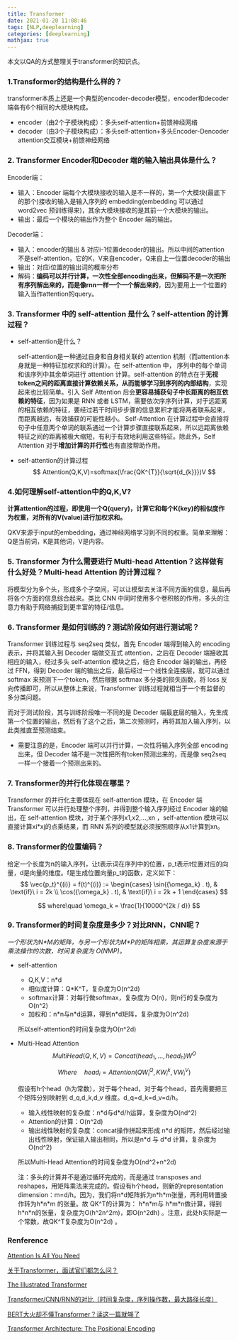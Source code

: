 ```yaml
---
title: Transformer
date: 2021-01-20 11:08:46
tags: [NLP,deeplearning]
categories: [deeplearning]
mathjax: true
---
```


本文以QA的方式整理关于transformer的知识点。

<!--more-->

###  1.Transformer的结构是什么样的？

transformer本质上还是一个典型的encoder-decoder模型，encoder和decoder端各有6个相同的大模块构成。

- encoder（由2个子模块构成）：多头self-attention+前馈神经网络
- decoder（由3个子模块构成）：多头self-attention+多头Encoder-Dencoder attention交互模块+前馈神经网络

###  2. Transformer Encoder和Decoder 端的输入输出具体是什么？

Encoder端：

- 输入：Encoder 端每个大模块接收的输入是不一样的，第一个大模块(最底下的那个)接收的输入是输入序列的 embedding(embedding 可以通过 word2vec 预训练得来)，其余大模块接收的是其前一个大模块的输出。
- 输出：最后一个模块的输出作为整个 Encoder 端的输出。

Decoder端：

- 输入：encoder的输出 & 对应i-1位置decoder的输出。所以中间的attention不是self-attention，它的K，V来自encoder，Q来自上一位置decoder的输出
- 输出：对应i位置的输出词的概率分布
- 解码：**编码可以并行计算，一次性全部encoding出来，但解码不是一次把所有序列解出来的，而是像rnn一样一个一个解出来的**，因为要用上一个位置的输入当作attention的query。

###  3. Transformer 中的 self-attention 是什么？self-attention 的计算过程？

- self-attention是什么？

  self-attention是一种通过自身和自身相关联的 attention 机制（而attention本身就是一种特征加权求和的计算）。在 self-attention 中， 序列中的每个单词和该序列中其余单词进行 attention 计算。self-attention 的特点在于**无视token之间的距离直接计算依赖关系，从而能够学习到序列的内部结构**，实现起来也比较简单。引入 Self Attention 后会**更容易捕获句子中长距离的相互依赖的特征**，因为如果是 RNN 或者 LSTM，需要依次序序列计算，对于远距离的相互依赖的特征，要经过若干时间步步骤的信息累积才能将两者联系起来，而距离越远，有效捕获的可能性越小。 Self-Attention 在计算过程中会直接将句子中任意两个单词的联系通过一个计算步骤直接联系起来，所以远距离依赖特征之间的距离被极大缩短，有利于有效地利用这些特征。除此外，Self Attention 对于**增加计算的并行性**也有直接帮助作用。

- self-attention的计算过程
  $$
  Attention(Q,K,V)=softmax(\frac{QK^{T}}{\sqrt{d_{k}}})V
  $$

###  4.如何理解self-attention中的Q,K,V?

​	**计算attention的过程，即使用一个Q(query)，计算它和每个K(key)的相似度作为权重，对所有的V(value)进行加权求和。**

​	QKV来源于input的embedding，通过神经网络学习到不同的权重。简单来理解：Q是当前词，K是其他词，V是内容。

###  5. Transformer 为什么需要进行 Multi-head Attention？这样做有什么好处？Multi-head Attention 的计算过程？

将模型分为多个头，形成多个子空间，可以让模型去关注不同方面的信息，最后再将各个方面的信息综合起来。类比 CNN 中同时使用多个卷积核的作用，多头的注意力有助于网络捕捉到更丰富的特征/信息。

###  6. Transformer 是如何训练的？测试阶段如何进行测试呢？

Transformer 训练过程与 seq2seq 类似，首先 Encoder 端得到输入的 encoding 表示，并将其输入到 Decoder 端做交互式 attention，之后在 Decoder 端接收其相应的输入，经过多头 self-attention 模块之后，结合 Encoder 端的输出，再经过 FFN，得到 Decoder 端的输出之后，最后经过一个线性全连接层，就可以通过 softmax 来预测下一个token，然后根据 softmax 多分类的损失函数，将 loss 反向传播即可，所以从整体上来说，Transformer 训练过程就相当于一个有监督的多分类问题。

而对于测试阶段，其与训练阶段唯一不同的是 Decoder 端最底层的输入，先生成第一个位置的输出，然后有了这个之后，第二次预测时，再将其加入输入序列，以此类推直至预测结束。

- 需要注意的是，Encoder 端可以并行计算，一次性将输入序列全部 encoding 出来，但 Decoder 端不是一次性把所有token预测出来的，而是像 seq2seq 一样一个接着一个预测出来的。

###  7. Transformer的并行化体现在哪里？

Transformer 的并行化主要体现在 self-attention 模块，在 Encoder 端 Transformer 可以并行处理整个序列，并得到整个输入序列经过 Encoder 端的输出，在 self-attention 模块，对于某个序列x1,x2,...,xn ，self-attention 模块可以直接计算xi*xj的点乘结果，而 RNN 系列的模型就必须按照顺序从x1计算到xn。

###  8. Transformer的位置编码？

 给定一个长度为n的输入序列，让t表示词在序列中的位置，p_t表示t位置对应的向量，d是向量的维度。f是生成位置向量p_t的函数，定义如下： 
$$
\vec{p_t}^{(i)} = f(t)^{(i)} := \begin{cases}
      \sin({\omega_k} . t),  & \text{if}\  i = 2k \\
      \cos({\omega_k} . t),  & \text{if}\  i = 2k + 1
  \end{cases}
$$

$$
where\quad \omega_k = \frac{1}{10000^{2k / d}}
$$



###  9. Transformer的时间复杂度是多少？对比RNN，CNN呢？

*一个形状为N\*M的矩阵，与另一个形状为M\*P的矩阵相乘，其运算复杂度来源于乘法操作的次数，时间复杂度为 O(N*M*P)。*

- self-attention

  - Q,K,V：n*d
  - 相似度计算：Q*K^T，复杂度为O(n^2d)
  - softmax计算：对每行做softmax，复杂度为 O(n)，则n行的复杂度为 O(n^2)
  - 加权和：n\*n与n\*d运算，得到n\*d矩阵，复杂度为O(n^2d)

  所以self-attention的时间复杂度为O(n^2d)

- Multi-Head Attention
  $$
  MultiHead(Q,K,V) = Concat(head_1,...,head_h)W^O
  $$

  $$
  Where \quad head_i = Attention(QW_{i}^Q,KW_{i}^k,VW_i^V)
  $$

  假设有h个head（h为常数），对于每个head，对于每个head，首先需要把三个矩阵分别映射到 d_q,d_k,d_v 维度。d_q=d_k=d_v=d/h。

  - 输入线性映射的复杂度：n\*d与d\*d/h运算，复杂度为O(nd^2)
  - Attention的计算：O(n^2d)
  - 输出线性映射的复杂度：concat操作拼起来形成 n\*d 的矩阵，然后经过输出线性映射，保证输入输出相同，所以是n\*d 与 d\*d 计算，复杂度为O(nd^2)

  所以Multi-Head Attention的时间复杂度为O(nd^2+n^2d)

  注：多头的计算并不是通过循环完成的，而是通过 transposes and reshapes，用矩阵乘法来完成的。假设有h个head，则新的representation dimension：m=d/h。因为，我们将n\*d矩阵拆为n\*h\*m张量，再利用转置操作转为h\*n\*m 的张量。故 QK^T的计算为： h\*n\*m与 h\*m\*n做计算，得到h\*n\*n的张量，复杂度为O(h^2n^2m)，即O(n^2dh) 。注意，此处h实际是一个常数，故QK^T复杂度为O(n^2d) 。

###  Renference

[Attention Is All You Need](https://arxiv.org/abs/1706.03762)

[关于Transformer，面试官们都怎么问？](https://blog.csdn.net/fengdu78/article/details/104629336)

[The Illustrated Transformer](http://jalammar.github.io/illustrated-transformer/)

[Transformer/CNN/RNN的对比（时间复杂度，序列操作数，最大路径长度）](https://zhuanlan.zhihu.com/p/264749298)

[BERT大火却不懂Transformer？读这一篇就够了](https://zhuanlan.zhihu.com/p/54356280)

[Transformer Architecture: The Positional Encoding](https://kazemnejad.com/blog/transformer_architecture_positional_encoding/)

